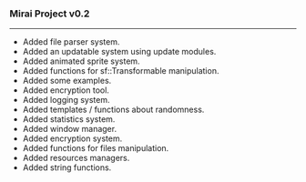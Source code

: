 ### Mirai Project v0.2
------------------

+ Added file parser system.
+ Added an updatable system using update modules.
+ Added animated sprite system.
+ Added functions for sf::Transformable manipulation.
+ Added some examples.
+ Added encryption tool.
+ Added logging system.
+ Added templates / functions about randomness.
+ Added statistics system.
+ Added window manager.
+ Added encryption system.
+ Added functions for files manipulation.
+ Added resources managers.
+ Added string functions.
